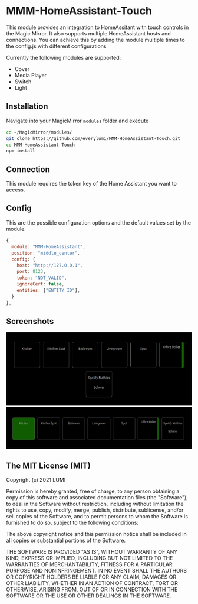 # MMM-HomeAssistant-Touch

This module provides an integration to HomeAssitant with touch controls in the Magic Mirror.
It also supports multiple HomeAssistant hosts and connections. You can achieve this by adding the module multiple times to the config.js with different configurations

Currently the following modules are supported:

- Cover
- Media Player
- Switch
- Light


## Installation  

Navigate into your MagicMirror `modules` folder and execute  

```sh
cd ~/MagicMirror/modules/
git clone https://github.com/everylumi/MMM-HomeAssistant-Touch.git
cd MMM-HomeAssistant-Touch
npm install
```


## Connection

This module requires the token key of the Home Assistant you want to access.


## Config

This are the possible configuration options and the default values set by the module.

```javascript
{
  module: "MMM-HomeAssistant",
  position: "middle_center",
  config: {
    host: "http://127.0.0.1",
    port: 8123,
    token: "NOT_VALID",
    ignoreCert: false,
    entities: ["ENTITY_ID"],
  }
},
```

## Screenshots

![1](./screenshots/1.png)
![2](./screenshots/2.png)


## The MIT License (MIT)

Copyright (c) 2021 LUMI

Permission is hereby granted, free of charge, to any person obtaining a copy
of this software and associated documentation files (the "Software"), to deal
in the Software without restriction, including without limitation the rights
to use, copy, modify, merge, publish, distribute, sublicense, and/or sell
copies of the Software, and to permit persons to whom the Software is
furnished to do so, subject to the following conditions:

The above copyright notice and this permission notice shall be included in all
copies or substantial portions of the Software.

THE SOFTWARE IS PROVIDED "AS IS", WITHOUT WARRANTY OF ANY KIND, EXPRESS OR
IMPLIED, INCLUDING BUT NOT LIMITED TO THE WARRANTIES OF MERCHANTABILITY,
FITNESS FOR A PARTICULAR PURPOSE AND NONINFRINGEMENT. IN NO EVENT SHALL THE
AUTHORS OR COPYRIGHT HOLDERS BE LIABLE FOR ANY CLAIM, DAMAGES OR OTHER
LIABILITY, WHETHER IN AN ACTION OF CONTRACT, TORT OR OTHERWISE, ARISING FROM,
OUT OF OR IN CONNECTION WITH THE SOFTWARE OR THE USE OR OTHER DEALINGS IN THE
SOFTWARE.

